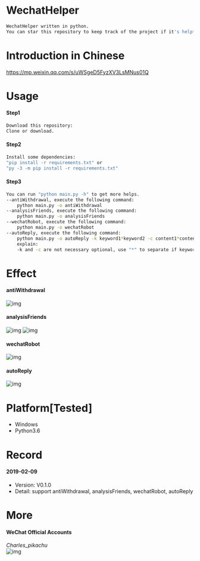 # WechatHelper
```sh
WechatHelper written in python.  
You can star this repository to keep track of the project if it's helpful for you, thank you for your support.
```

# Introduction in Chinese
https://mp.weixin.qq.com/s/uWSgeD5FyzXV3LsMNus01Q

# Usage
#### Step1
```sh
Download this repository:
Clone or download.
```
#### Step2
```sh
Install some dependencies:  
"pip install -r requirements.txt" or  
"py -3 -m pip install -r requirements.txt"  
```
#### Step3
```sh
You can run "python main.py -h" to get more helps.
--antiWithdrawal, execute the following command:
	python main.py -o antiWithdrawal
--analysisFriends, execute the following command:
	python main.py -o analysisFriends
--wechatRobot, execute the following command:
	python main.py -o wechatRobot
--autoReply, execute the following command:
	python main.py -o autoReply -k keyword1*keyword2 -c content1*content2
	explain:
	-k and -c are not necessary optional, use "*" to separate if keywords/contents is more than one.
```

# Effect
#### antiWithdrawal
![img](./effect/1.png)
#### analysisFriends
![img](./effect/2.png)
![img](./effect/3.png)
#### wechatRobot
![img](./effect/4.png)
#### autoReply
![img](./effect/5.png)

# Platform[Tested]
- Windows  
- Python3.6  

# Record
#### 2019-02-09
- Version: V0.1.0  
- Detail: support antiWithdrawal, analysisFriends, wechatRobot, autoReply

# More
#### WeChat Official Accounts
*Charles_pikachu*  
![img](pikachu.jpg)
